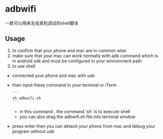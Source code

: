 # adbwifi
一款可以用来无线真机调试的shell脚本
## Usage
1. to confirm that your phone and mac are in common wlan
1. make sure that your mac can work normally with adb command which is in android sdk and must be configured in your environment path
1. to use shell
  * connected your phone and mac with usb
  * then input these command in your terminal or iTerm

		```
		sh adbwifi.sh
		```
     * in this command , the command 'sh' is to execute shell
     * you can also drag the adbwifi.sh file into terminal window
   * press enter then you can detach your phone from mac and debug your program without usb
	
	